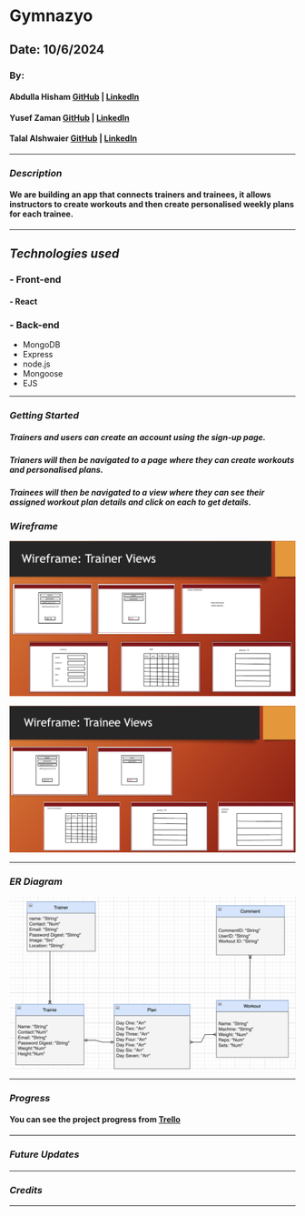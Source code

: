 # Gymnazyo

## Date: 10/6/2024

### By:

#### Abdulla Hisham [GitHub](https://github.com/chupa1997) | [LinkedIn](www.linkedin.com/in/aboodisa)

#### Yusef Zaman [GitHub](https://github.com/yusefzaman) | [LinkedIn](https://www.linkedin.com/in/yusefzaman)

#### Talal Alshwaier [GitHub](https://github.com/Talal146) | [LinkedIn](https://www.linkedin.com/in/talal-alshwaier/)

---

### **_Description_**

#### We are building an app that connects trainers and trainees, it allows instructors to create workouts and then create personalised weekly plans for each trainee.

---

## **_Technologies used_**

### - Front-end

#### - React

### - Back-end

- MongoDB
- Express
- node.js
- Mongoose
- EJS

---

### **_Getting Started_**

##### Trainers and users can create an account using the sign-up page.

##### Trianers will then be navigated to a page where they can create workouts and personalised plans.

##### Trainees will then be navigated to a view where they can see their assigned workout plan details and click on each to get details.

### **_Wireframe_**

![alt text](image.png)

![alt text](image-1.png)

---

### **_ER Diagram_**

![alt text](image-3.png)

---

### **_Progress_**

#### You can see the project progress from [Trello](https://trello.com/b/E4j8M6Xn/unit-3-project-gymnas)

---

### **_Future Updates_**

####

####

####

---

### **_Credits_**

---
